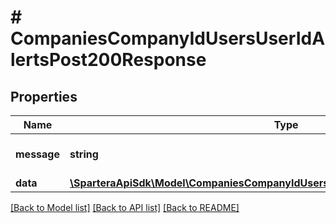 # # CompaniesCompanyIdUsersUserIdAlertsPost200Response

## Properties

Name | Type | Description | Notes
------------ | ------------- | ------------- | -------------
**message** | **string** | Response status message |
**data** | [**\SparteraApiSdk\Model\CompaniesCompanyIdUsersUserIdAlertsPost200ResponseData**](CompaniesCompanyIdUsersUserIdAlertsPost200ResponseData.md) |  |

[[Back to Model list]](../../README.md#models) [[Back to API list]](../../README.md#endpoints) [[Back to README]](../../README.md)
